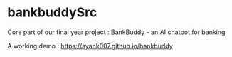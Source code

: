# bankbuddySrc

Core part of our final year project : BankBuddy - an AI chatbot for banking

A working demo : https://ayank007.github.io/bankbuddy
